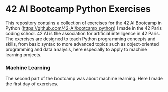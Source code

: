 # 42 AI Bootcamp Python Exercises

This repository contains a collection of exercises for the 42 AI Bootcamp in Python (https://github.com/42-AI/bootcamp_python) I made in the 42 Paris coding school. 42 AI is the association for artificial intelligence in 42 Paris.   
The exercises are designed to teach Python programming concepts and skills, from basic syntax to more advanced topics such as object-oriented programming and data analysis, here especially to apply to machine learning projects.

### Machine Learning

The second part of the bootcamp was about machine learning. Here I made the first day of exercises.
